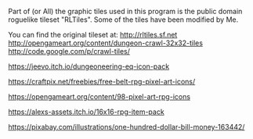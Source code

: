 Part of (or All) the graphic tiles used in this program is the public 
domain roguelike tileset "RLTiles".
Some of the tiles have been modified by Me.

You can find the original tileset at:
http://rltiles.sf.net
http://opengameart.org/content/dungeon-crawl-32x32-tiles
http://code.google.com/p/crawl-tiles/ 

https://jeevo.itch.io/dungeoneering-eq-icon-pack

https://craftpix.net/freebies/free-belt-rpg-pixel-art-icons/

https://opengameart.org/content/98-pixel-art-rpg-icons

https://alexs-assets.itch.io/16x16-rpg-item-pack

https://pixabay.com/illustrations/one-hundred-dollar-bill-money-163442/